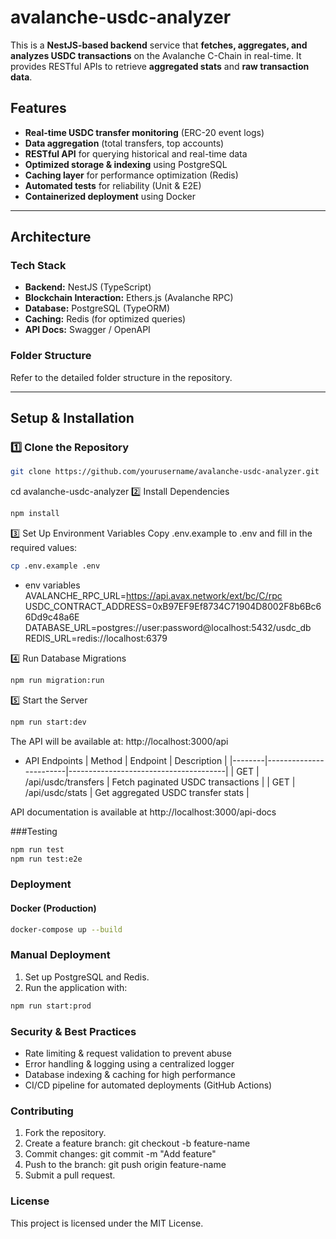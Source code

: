# avalanche-usdc-analyzer
This is a **NestJS-based backend** service that **fetches, aggregates, and analyzes USDC transactions** on the Avalanche C-Chain in real-time. It provides RESTful APIs to retrieve **aggregated stats** and **raw transaction data**.


## Features
- **Real-time USDC transfer monitoring** (ERC-20 event logs)
- **Data aggregation** (total transfers, top accounts)
- **RESTful API** for querying historical and real-time data
- **Optimized storage & indexing** using PostgreSQL
- **Caching layer** for performance optimization (Redis)
- **Automated tests** for reliability (Unit & E2E)
- **Containerized deployment** using Docker

---

## **Architecture**
### **Tech Stack**
- **Backend:** NestJS (TypeScript)
- **Blockchain Interaction:** Ethers.js (Avalanche RPC)
- **Database:** PostgreSQL (TypeORM)
- **Caching:** Redis (for optimized queries)
- **API Docs:** Swagger / OpenAPI

### **Folder Structure**
Refer to the detailed folder structure in the repository.

---

## **Setup & Installation**
### 1️⃣ **Clone the Repository**
```sh
git clone https://github.com/yourusername/avalanche-usdc-analyzer.git
```
cd avalanche-usdc-analyzer
2️⃣ Install Dependencies
```sh
npm install
```
3️⃣ Set Up Environment Variables
Copy .env.example to .env and fill in the required values:

```sh
cp .env.example .env
```
- env variables
AVALANCHE_RPC_URL=https://api.avax.network/ext/bc/C/rpc
USDC_CONTRACT_ADDRESS=0xB97EF9Ef8734C71904D8002F8b6Bc66Dd9c48a6E
DATABASE_URL=postgres://user:password@localhost:5432/usdc_db
REDIS_URL=redis://localhost:6379

4️⃣ Run Database Migrations
```sh
npm run migration:run
```
5️⃣ Start the Server
```sh
npm run start:dev
```

The API will be available at:
http://localhost:3000/api

- API Endpoints
| Method | Endpoint               | Description                           |
|--------|------------------------|---------------------------------------|
| GET    | /api/usdc/transfers    | Fetch paginated USDC transactions     |
| GET    | /api/usdc/stats        | Get aggregated USDC transfer stats    |

API documentation is available at http://localhost:3000/api-docs

###Testing
```sh
npm run test
npm run test:e2e
```
### Deployment
#### Docker (Production)
```sh
docker-compose up --build
```
### Manual Deployment
1. Set up PostgreSQL and Redis.
2. Run the application with:
```sh
npm run start:prod
```
### Security & Best Practices
- Rate limiting & request validation to prevent abuse
- Error handling & logging using a centralized logger
- Database indexing & caching for high performance
- CI/CD pipeline for automated deployments (GitHub Actions)

### Contributing
1. Fork the repository.
2. Create a feature branch: git checkout -b feature-name
3. Commit changes: git commit -m "Add feature"
4. Push to the branch: git push origin feature-name
5. Submit a pull request.

### License
This project is licensed under the MIT License.